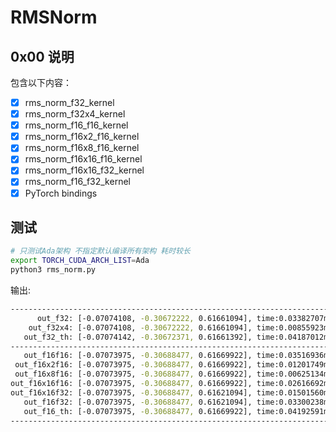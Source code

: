 # RMSNorm

## 0x00 说明

包含以下内容：

- [X] rms_norm_f32_kernel 
- [X] rms_norm_f32x4_kernel
- [X] rms_norm_f16_f16_kernel
- [X] rms_norm_f16x2_f16_kernel
- [X] rms_norm_f16x8_f16_kernel
- [X] rms_norm_f16x16_f16_kernel
- [X] rms_norm_f16x16_f32_kernel
- [X] rms_norm_f16_f32_kernel
- [X] PyTorch bindings

## 测试

```bash
# 只测试Ada架构 不指定默认编译所有架构 耗时较长
export TORCH_CUDA_ARCH_LIST=Ada 
python3 rms_norm.py
```

输出:

```bash
--------------------------------------------------------------------------------
      out_f32: [-0.07074108, -0.30672222, 0.61661094], time:0.03382707ms
    out_f32x4: [-0.07074108, -0.30672222, 0.61661094], time:0.00855923ms
   out_f32_th: [-0.07074142, -0.30672371, 0.61661392], time:0.04187012ms
--------------------------------------------------------------------------------
   out_f16f16: [-0.07073975, -0.30688477, 0.61669922], time:0.03516936ms
 out_f16x2f16: [-0.07073975, -0.30688477, 0.61669922], time:0.01201749ms
 out_f16x8f16: [-0.07073975, -0.30688477, 0.61669922], time:0.00625134ms
out_f16x16f16: [-0.07073975, -0.30688477, 0.61669922], time:0.02616692ms
out_f16x16f32: [-0.07073975, -0.30688477, 0.61621094], time:0.01501560ms
   out_f16f32: [-0.07073975, -0.30688477, 0.61621094], time:0.03300238ms
   out_f16_th: [-0.07073975, -0.30688477, 0.61669922], time:0.04192591ms
--------------------------------------------------------------------------------
```
